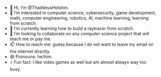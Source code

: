 - 👋 Hi, I’m @ThaddeusHolston.
- 👀 I’m interested in computer science, cybersecurity, game development, math, computer engineering, robotics, AI, machine learning, learning from scratch.
- 🌱 I’m currently learning how to build a raytracer from scratch.
- 💞️ I’m looking to collaborate on any computer science project that will teach me or pay me.
- 📫 How to reach me: guess because I do not want to leave my email on the internet directly.
- 😄 Pronouns: he/him.
- ⚡ Fun fact: I like video games as well but am almost always way too busy.

<!---
ThaddeusHolston/ThaddeusHolston is a ✨ special ✨ repository because its `README.md` (this file) appears on your GitHub profile.
You can click the Preview link to take a look at your changes.
--->
